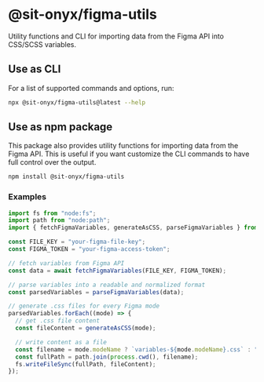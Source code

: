 # @sit-onyx/figma-utils

Utility functions and CLI for importing data from the Figma API into CSS/SCSS variables.

## Use as CLI

For a list of supported commands and options, run:

```sh
npx @sit-onyx/figma-utils@latest --help
```

## Use as npm package

This package also provides utility functions for importing data from the Figma API.
This is useful if you want customize the CLI commands to have full control over the output.

```sh
npm install @sit-onyx/figma-utils
```

### Examples

```ts
import fs from "node:fs";
import path from "node:path";
import { fetchFigmaVariables, generateAsCSS, parseFigmaVariables } from "@sit-onyx/figma-utils";

const FILE_KEY = "your-figma-file-key";
const FIGMA_TOKEN = "your-figma-access-token";

// fetch variables from Figma API
const data = await fetchFigmaVariables(FILE_KEY, FIGMA_TOKEN);

// parse variables into a readable and normalized format
const parsedVariables = parseFigmaVariables(data);

// generate .css files for every Figma mode
parsedVariables.forEach((mode) => {
  // get .css file content
  const fileContent = generateAsCSS(mode);

  // write content as a file
  const filename = mode.modeName ? `variables-${mode.modeName}.css` : "variables.css";
  const fullPath = path.join(process.cwd(), filename);
  fs.writeFileSync(fullPath, fileContent);
});
```

